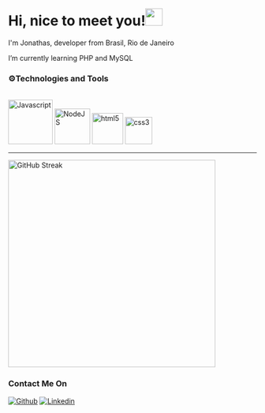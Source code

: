 <h1>Hi, nice to meet you!<img src="https://images.assets-landingi.com/uc/20e3d05d-961d-449d-905b-a543e0cd04e5/giphy5.gif" width="35" style="max-width: 100%; display: inline-block"></h1>

I'm Jonathas, developer from Brasil, Rio de Janeiro 
<img src="https://user-images.githubusercontent.com/102678837/178667298-cd81b7a9-3d88-4945-8e93-4ae5f308911a.png" width="13" style="max-width: 100%; display: inline-block"> 

I’m currently learning PHP and MySQL

<h3>⚙Technologies and Tools</h3>

<div style="display: inline_block"><br/>
 <img alignm="center" alt="Javascript" src="https://img.shields.io/badge/JavaScript-F7DF1E?style=for-the-badge&logo=javascript&logoColor=black" width="90">
 <img alignm="center" alt="NodeJS" src="https://img.shields.io/badge/Node.js-43853D?style=for-the-badge&logo=node.js&logoColor=white" width="72">
 <img alignm="center" alt="html5" src="https://img.shields.io/badge/html5-%23E34F26.svg?style=for-the-badge&logo=html5&logoColor=white" width="63">
 <img alignm="center" alt="css3" src="https://img.shields.io/badge/css3-%231572B6.svg?style=for-the-badge&logo=css3&logoColor=white" width="55">
 <hr></hr>  
 
<img src="https://camo.githubusercontent.com/749cfd5a4ded1f8144f6fffe62a6ce46628da4b92a15e71a8cb5fc45ef599e9c/68747470733a2f2f6769746875622d726561646d652d73747265616b2d73746174732e6865726f6b756170702e636f6d2f3f757365723d627265616b696e67456e64267468656d653d6461726b26646174655f666f726d61743d6a2532304d25354225323059253544266d61782d77696474683a31307078" alt="GitHub Streak" data-canonical-src="https://github-readme-streak-stats.herokuapp.com/?user=breakingEnd&amp;theme=dark&amp;date_format=j%20M%5B%20Y%5D&amp;max-width:10px" style="width: 30em;">

<h3>Contact Me On</h3> 
 
[![Github](https://img.shields.io/badge/GitHub-100000?style=for-the-badge&logo=github&logoColor=white)](https://github.com/breakingEnd)
[![Linkedin](https://img.shields.io/badge/LinkedIn-0077B5?style=for-the-badge&logo=linkedin&logoColor=white)](https://www.linkedin.com/in/jonathas-menezes-56369752/)



